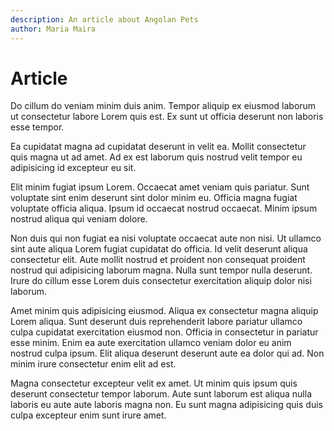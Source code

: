 ```yaml
---
description: An article about Angolan Pets
author: Maria Maira
---
```


# Article

Do cillum do veniam minim duis anim. Tempor aliquip ex eiusmod laborum ut consectetur labore Lorem quis est. Ex sunt ut officia deserunt non laboris esse tempor.

Ea cupidatat magna ad cupidatat deserunt in velit ea. Mollit consectetur quis magna ut ad amet. Ad ex est laborum quis nostrud velit tempor eu adipisicing id excepteur eu sit.

Elit minim fugiat ipsum Lorem. Occaecat amet veniam quis pariatur. Sunt voluptate sint enim deserunt sint dolor minim eu. Officia magna fugiat voluptate officia aliqua. Ipsum id occaecat nostrud occaecat. Minim ipsum nostrud aliqua qui veniam dolore.

Non duis qui non fugiat ea nisi voluptate occaecat aute non nisi. Ut ullamco sint aute aliqua Lorem fugiat cupidatat do officia. Id velit deserunt aliqua consectetur elit. Aute mollit nostrud et proident non consequat proident nostrud qui adipisicing laborum magna. Nulla sunt tempor nulla deserunt. Irure do cillum esse Lorem duis consectetur exercitation aliquip dolor nisi laborum.

Amet minim quis adipisicing eiusmod. Aliqua ex consectetur magna aliquip Lorem aliqua. Sunt deserunt duis reprehenderit labore pariatur ullamco culpa cupidatat exercitation eiusmod non. Officia in consectetur in pariatur esse minim. Enim ea aute exercitation ullamco veniam dolor eu anim nostrud culpa ipsum. Elit aliqua deserunt deserunt aute ea dolor qui ad. Non minim irure consectetur enim elit ad est.

Magna consectetur excepteur velit ex amet. Ut minim quis ipsum quis deserunt consectetur tempor laborum. Aute sunt laborum est aliqua nulla laboris eu aute aute laboris magna non. Eu sunt magna adipisicing quis duis culpa excepteur enim sunt irure amet.
